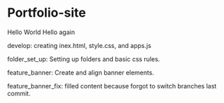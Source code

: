 # Portfolio-site

Hello World
Hello again

develop: creating inex.html, style.css, and apps.js

folder_set_up: Setting up folders and basic css rules.

feature_banner: Create and align banner elements.

feature_banner_fix: filled content because forgot to switch branches last commit.
